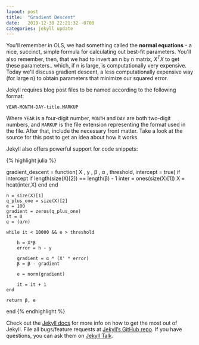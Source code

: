 ```yaml
---
layout: post
title:  "Gradient Descent"
date:   2019-12-30 22:21:32 -0700
categories: jekyll update
---
```

You'll remember in OLS, we had something called the **normal equations** - a nice, succinct, simple formula for calculating out best-fit parameters. You'll also remember, then, that we had to invert an n by n matrix, $X^TX$ to get these parameters.. which, if n is large, is computationally very expensive. Today we'll discuss gradient descent, a less computationally expensive way (for large n) to obtain parameters that minimize our squared error.

Jekyll requires blog post files to be named according to the following format:

`YEAR-MONTH-DAY-title.MARKUP`

Where `YEAR` is a four-digit number, `MONTH` and `DAY` are both two-digit numbers, and `MARKUP` is the file extension representing the format used in the file. After that, include the necessary front matter. Take a look at the source for this post to get an idea about how it works.

Jekyll also offers powerful support for code snippets:

{% highlight julia %}

gradient_descent = function( X , y , β , α , threshold, intercept = true)
    if intercept
        if length(size(X)[2]) == length(β) - 1
            inter = ones(size(X)[1])
            X = hcat(inter,X)
        end
    end

    n = size(X)[1]
    q_plus_one = size(X)[2]
    e = 100
    gradient = zeros(q_plus_one)
    it = 0
    α = (α/n)

    while it < 10000 && e > threshold

        h = X*β
        error = h - y

        gradient = α * (X' * error)
        β = β - gradient

        e = norm(gradient)

        it = it + 1
    end

    return β, e
end 
{% endhighlight %}


Check out the [Jekyll docs][jekyll-docs] for more info on how to get the most out of Jekyll. File all bugs/feature requests at [Jekyll’s GitHub repo][jekyll-gh]. If you have questions, you can ask them on [Jekyll Talk][jekyll-talk].

[jekyll-docs]: https://jekyllrb.com/docs/home
[jekyll-gh]:   https://github.com/jekyll/jekyll
[jekyll-talk]: https://talk.jekyllrb.com/
